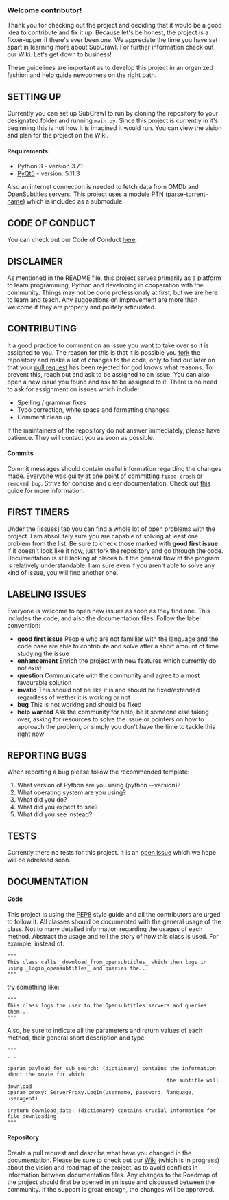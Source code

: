 ### Welcome contributor!

Thank you for checking out the project and deciding that it would be a good idea to contribute and fix it up. Because let's be honest, the project is a fixxer-upper if there's ever been one. We appreciate the time you have set apart in learning more about SubCrawl. For further information check out our Wiki. Let's get down to business!

These guidelines are important as to develop this project in an organized fashion and help guide newcomers on the right path.

## SETTING UP

Currently you can set up SubCrawl to run by cloning the repository to your designated folder and running `main.py`. Since this project is currently in it's beginning this is not how it is imagined it would run. You can view the vision and plan for the project on the Wiki.

#### Requirements:

- Python 3 - version 3.7.1
- [PyQt5](https://pypi.org/project/PyQt5/) - version: 5.11.3

Also an internet connection is needed to fetch data from OMDb and OpenSubtitles servers. This project uses a module [PTN (parse-torrent-name)](https://github.com/divijbindlish/parse-torrent-name) which is included as a submodule.

## CODE OF CONDUCT

You can check out our Code of Conduct [here]().

## DISCLAIMER

As mentioned in the README file, this project serves primarily as a platform to learn programming, Python and developing in cooperation with the community. Things may not be done professionaly at first, but we are here to learn and teach. Any suggestions on improvement are more than welcome if they are properly and politely articulated.

## CONTRIBUTING

It a good practice to comment on an issue you want to take over so it is assigned to you. The reason for this is that it is possible you [fork](https://guides.github.com/activities/forking/) the repository and make a lot of changes to the code, only to find out later on that your [pull request](https://help.github.com/en/articles/creating-a-pull-request) has been rejected for god knows what reasons. To prevent this, reach out and ask to be assigned to an issue. You can also open a new issue you found and ask to be assigned to it.
There is no need to ask for assignment on issues which include:

- Spelling / grammar fixes
- Typo correction, white space and formatting changes
- Comment clean up

If the maintainers of the repository do not answer immediately, please have patience. They will contact you as soon as possible.

#### Commits

Commit messages should contain useful information regarding the changes made. Everyone was guilty at one point of committing `fixed crash` or `removed bug`. Strive for concise and clear documentation. Check out [this](https://medium.com/@andrewhowdencom/anatomy-of-a-good-commit-message-acd9c4490437) guide for more information.

## FIRST TIMERS

Under the [issues] tab you can find a whole lot of open problems with the project. I am absolutely sure you are capable of solving at least one problem from the list. Be sure to check those marked with **good first issue**. If it doesn't look like it now, just fork the repository and go through the code. Documentation is still lacking at places but the general flow of the program is relatively understandable. I am sure even if you aren't able to solve any kind of issue, you will find another one.

## LABELING ISSUES

Everyone is welcome to open new issues as soon as they find one. This includes the code, and also the documentation files. Follow the label convention:

- **good first issue** People who are not familliar with the language and the code base are able to contribute and solve after a short amount of time studying the issue
- **enhancement** Enrich the project with new features which currently do not exist
- **question** Communicate with the community and agree to a most favourable solution
- **invalid** This should not be like it is and should be fixed/extended regardless of wether it is working or not
- **bug** This is not working and should be fixed
- **help wanted** Ask the community for help, be it someone else taking over, asking for resources to solve the issue or pointers on how to approach the problem, or simply you don't have the time to tackle this right now

## REPORTING BUGS

When reporting a bug please follow the recommended template:

1. What version of Python are you using (python --version)?
2. What operating system are you using?
3. What did you do?
4. What did you expect to see?
5. What did you see instead?

## TESTS

Currently there no tests for this project. It is an [open issue](https://github.com/lukaabra/SubCrawl/issues/7) which we hope will be adressed soon.

## DOCUMENTATION

#### Code

This project is using the [PEP8](https://www.python.org/dev/peps/pep-0008/) style guide and all the contributors are urged to follow it.
All classes should be documented with the general usage of the class. Not to many detailed information regarding the usages of each method. Abstract the usage and tell the story of how this class is used. For example, instead of:

```
"""
This class calls _download_from_opensubtitles_ which then logs in using _login_opensubtitles_ and queries the...
"""
```

try something like:

```
"""
This class logs the user to the Opensubtitles servers and queries them...
"""
```

Also, be sure to indicate all the parameters and return values of each method, their general short description and type:

```
"""
...

:param payload_for_sub_search: (dictionary) contains the information about the movie for which
                                                    the subtitle will download
:param proxy: ServerProxy.LogIn(username, password, language, useragent)

:return download_data: (dictionary) contains crucial information for file downloading
"""
```

#### Repository

Create a pull request and describe what have you changed in the documentation. Please be sure to check out our [Wiki](https://github.com/lukaabra/SubCrawl/wiki) (which is in progress) about the vision and roadmap of the project, as to avoid conflicts in information between documentation files.
Any changes to the Roadmap of the project should first be opened in an issue and discussed between the community. If the support is great enough, the changes will be approved.

